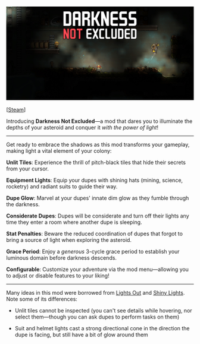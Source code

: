![Darkness Not Excluded](./assets/banner-4096.jpg)

[[Steam](https://steamcommunity.com/sharedfiles/filedetails/?id=2964969010)]

Introducing **Darkness Not Excluded**—a mod that dares you to illuminate the depths of your asteroid and conquer it _with the power of light_!

---

Get ready to embrace the shadows as this mod transforms your gameplay, making light a vital element of your colony:

**Unlit Tiles**: Experience the thrill of pitch-black tiles that hide their secrets from your cursor.

**Equipment Lights**: Equip your dupes with shining hats (mining, science, rocketry) and radiant suits to guide their way.

**Dupe Glow**: Marvel at your dupes' innate dim glow as they fumble through the darkness.

**Considerate Dupes**: Dupes will be considerate and turn off their lights any time they enter a room where another dupe is sleeping.

**Stat Penalties**: Beware the reduced coordination of dupes that forgot to bring a source of light when exploring the asteroid.

**Grace Period**: Enjoy a _generous_ 3-cycle grace period to establish your luminous domain before darkness descends.

**Configurable**: Customize your adventure via the mod menu—allowing you to adjust or disable features to your liking!

---

Many ideas in this mod were borrowed from [Lights Out](https://steamcommunity.com/sharedfiles/filedetails/?id=1860377458) and [Shiny Lights](https://steamcommunity.com/sharedfiles/filedetails/?id=1949320130). Note some of its differences:

* Unlit tiles cannot be inspected (you can't see details while hovering, nor select them—though you can ask dupes to perform tasks on them)

* Suit and helmet lights cast a strong directional cone in the direction the dupe is facing, but still have a bit of glow around them
